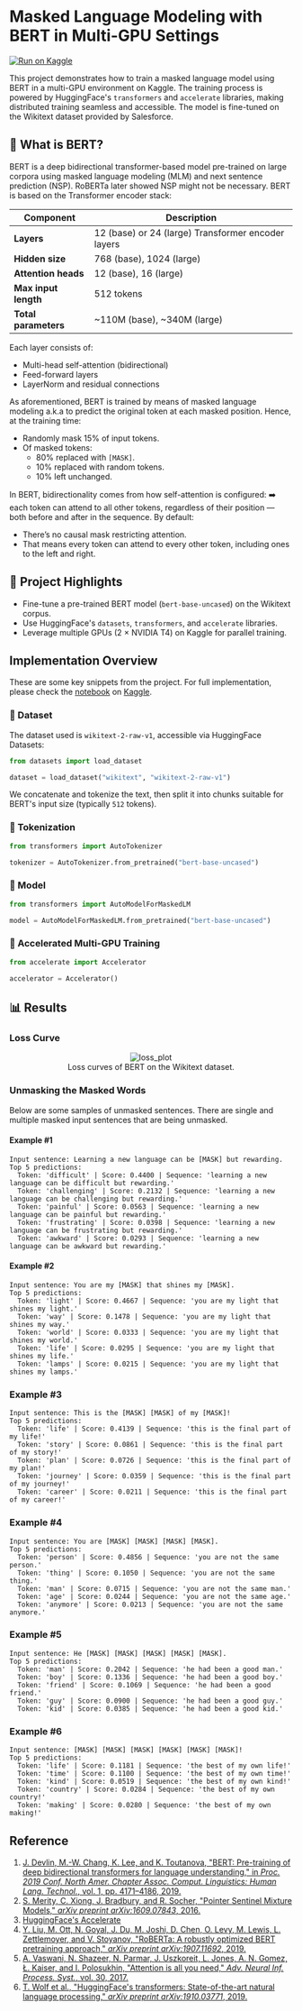 # Masked Language Modeling with BERT in Multi-GPU Settings

[![Run on Kaggle](https://img.shields.io/badge/Kaggle-Run%20Notebook-20BEFF?style=for-the-badge&logo=Kaggle&logoColor=white)](https://www.kaggle.com/code/reshalfahsi/mlm-bert-multi-gpu)

This project demonstrates how to train a masked language model using BERT in a multi-GPU environment on Kaggle. The training process is powered by HuggingFace's ``transformers`` and ``accelerate`` libraries, making distributed training seamless and accessible. The model is fine-tuned on the Wikitext dataset provided by Salesforce.

## 🧠 What is BERT?

BERT is a deep bidirectional transformer-based model pre-trained on large corpora using masked language modeling (MLM) and next sentence prediction (NSP). RoBERTa later showed NSP might not be necessary. BERT is based on the Transformer encoder stack:

| Component            | Description                                        |
| -------------------- | -------------------------------------------------- |
| **Layers**           | 12 (base) or 24 (large) Transformer encoder layers |
| **Hidden size**      | 768 (base), 1024 (large)                           |
| **Attention heads**  | 12 (base), 16 (large)                              |
| **Max input length** | 512 tokens                                         |
| **Total parameters** | \~110M (base), \~340M (large)                      |

Each layer consists of:

- Multi-head self-attention (bidirectional)
- Feed-forward layers
- LayerNorm and residual connections

As aforementioned, BERT is trained by means of masked language modeling a.k.a to predict the original token at each masked position. Hence, at the training time:

- Randomly mask 15% of input tokens.
- Of masked tokens:
  - 80% replaced with ``[MASK]``.
  - 10% replaced with random tokens.
  - 10% left unchanged.

In BERT, bidirectionality comes from how self-attention is configured:
➡️ each token can attend to all other tokens, regardless of their position — both before and after in the sequence. By default:

- There’s no causal mask restricting attention.
- That means every token can attend to every other token, including ones to the left and right.


## 🚀 Project Highlights

- Fine-tune a pre-trained BERT model (``bert-base-uncased``) on the Wikitext corpus.
- Use HuggingFace's ``datasets``, ``transformers``, and ``accelerate`` libraries.
- Leverage multiple GPUs (2 × NVIDIA T4) on Kaggle for parallel training.

## Implementation Overview

These are some key snippets from the project. For full implementation, please check the [notebook](./mlm-bert-multi-gpu.ipynb) on [Kaggle](https://www.kaggle.com/code/reshalfahsi/mlm-bert-multi-gpu).

### 📂 Dataset

The dataset used is ``wikitext-2-raw-v1``, accessible via HuggingFace Datasets:

```python
from datasets import load_dataset

dataset = load_dataset("wikitext", "wikitext-2-raw-v1")
```

We concatenate and tokenize the text, then split it into chunks suitable for BERT's input size (typically ``512`` tokens).

### 🧰 Tokenization

```python
from transformers import AutoTokenizer

tokenizer = AutoTokenizer.from_pretrained("bert-base-uncased")
```

### 🤖 Model

```python
from transformers import AutoModelForMaskedLM

model = AutoModelForMaskedLM.from_pretrained("bert-base-uncased")
```

### 🚗 Accelerated Multi-GPU Training

```python
from accelerate import Accelerator

accelerator = Accelerator()
```

## 📊 Results

### Loss Curve

<p align="center"> <img src="https://github.com/reshalfahsi/mlm-bert-multi-gpu/blob/main/assets/loss_plot.png" alt="loss_plot" > <br /> Loss curves of BERT on the Wikitext dataset. </p>

### Unmasking the Masked Words

Below are some samples of unmasked sentences. There are single and multiple masked input sentences that are being unmasked.

#### Example #1

```
Input sentence: Learning a new language can be [MASK] but rewarding.
Top 5 predictions:
  Token: 'difficult' | Score: 0.4400 | Sequence: 'learning a new language can be difficult but rewarding.'
  Token: 'challenging' | Score: 0.2132 | Sequence: 'learning a new language can be challenging but rewarding.'
  Token: 'painful' | Score: 0.0563 | Sequence: 'learning a new language can be painful but rewarding.'
  Token: 'frustrating' | Score: 0.0398 | Sequence: 'learning a new language can be frustrating but rewarding.'
  Token: 'awkward' | Score: 0.0293 | Sequence: 'learning a new language can be awkward but rewarding.'
```

#### Example #2

```
Input sentence: You are my [MASK] that shines my [MASK].
Top 5 predictions:
  Token: 'light' | Score: 0.4667 | Sequence: 'you are my light that shines my light.'
  Token: 'way' | Score: 0.1478 | Sequence: 'you are my light that shines my way.'
  Token: 'world' | Score: 0.0333 | Sequence: 'you are my light that shines my world.'
  Token: 'life' | Score: 0.0295 | Sequence: 'you are my light that shines my life.'
  Token: 'lamps' | Score: 0.0215 | Sequence: 'you are my light that shines my lamps.'
```

### Example #3

```
Input sentence: This is the [MASK] [MASK] of my [MASK]!
Top 5 predictions:
  Token: 'life' | Score: 0.4139 | Sequence: 'this is the final part of my life!'
  Token: 'story' | Score: 0.0861 | Sequence: 'this is the final part of my story!'
  Token: 'plan' | Score: 0.0726 | Sequence: 'this is the final part of my plan!'
  Token: 'journey' | Score: 0.0359 | Sequence: 'this is the final part of my journey!'
  Token: 'career' | Score: 0.0211 | Sequence: 'this is the final part of my career!'
```

### Example #4

```
Input sentence: You are [MASK] [MASK] [MASK] [MASK].
Top 5 predictions:
  Token: 'person' | Score: 0.4856 | Sequence: 'you are not the same person.'
  Token: 'thing' | Score: 0.1050 | Sequence: 'you are not the same thing.'
  Token: 'man' | Score: 0.0715 | Sequence: 'you are not the same man.'
  Token: 'age' | Score: 0.0244 | Sequence: 'you are not the same age.'
  Token: 'anymore' | Score: 0.0213 | Sequence: 'you are not the same anymore.'
```

### Example #5

```
Input sentence: He [MASK] [MASK] [MASK] [MASK] [MASK].
Top 5 predictions:
  Token: 'man' | Score: 0.2042 | Sequence: 'he had been a good man.'
  Token: 'boy' | Score: 0.1336 | Sequence: 'he had been a good boy.'
  Token: 'friend' | Score: 0.1069 | Sequence: 'he had been a good friend.'
  Token: 'guy' | Score: 0.0900 | Sequence: 'he had been a good guy.'
  Token: 'kid' | Score: 0.0385 | Sequence: 'he had been a good kid.'
```

### Example #6

```
Input sentence: [MASK] [MASK] [MASK] [MASK] [MASK] [MASK]!
Top 5 predictions:
  Token: 'life' | Score: 0.1181 | Sequence: 'the best of my own life!'
  Token: 'time' | Score: 0.1100 | Sequence: 'the best of my own time!'
  Token: 'kind' | Score: 0.0519 | Sequence: 'the best of my own kind!'
  Token: 'country' | Score: 0.0284 | Sequence: 'the best of my own country!'
  Token: 'making' | Score: 0.0280 | Sequence: 'the best of my own making!'
```

## **Reference**

1. [J. Devlin, M.-W. Chang, K. Lee, and K. Toutanova, "BERT: Pre-training of deep bidirectional transformers for language understanding," in *Proc. 2019 Conf. North Amer. Chapter Assoc. Comput. Linguistics: Human Lang. Technol.*, vol. 1, pp. 4171–4186, 2019.](https://aclanthology.org/N19-1423.pdf)
2. [S. Merity, C. Xiong, J. Bradbury, and R. Socher, "Pointer Sentinel Mixture Models," *arXiv preprint arXiv:1609.07843*, 2016.](https://arxiv.org/pdf/1609.07843)
3. [HuggingFace's Accelerate](https://github.com/huggingface/accelerate)
4. [Y. Liu, M. Ott, N. Goyal, J. Du, M. Joshi, D. Chen, O. Levy, M. Lewis, L. Zettlemoyer, and V. Stoyanov, "RoBERTa: A robustly optimized BERT pretraining approach," *arXiv preprint arXiv:1907.11692*, 2019.](https://arxiv.org/pdf/1907.11692)
5. [A. Vaswani, N. Shazeer, N. Parmar, J. Uszkoreit, L. Jones, A. N. Gomez, Ł. Kaiser, and I. Polosukhin, "Attention is all you need," *Adv. Neural Inf. Process. Syst.*, vol. 30, 2017.](https://proceedings.neurips.cc/paper/2017/file/3f5ee243547dee91fbd053c1c4a845aa-Paper.pdf)
6. [T. Wolf et al., "HuggingFace's transformers: State-of-the-art natural language processing," *arXiv preprint arXiv:1910.03771*, 2019.](https://arxiv.org/pdf/1910.03771)
